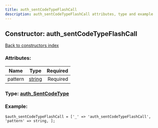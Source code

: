 ```yaml
---
title: auth_sentCodeTypeFlashCall
description: auth_sentCodeTypeFlashCall attributes, type and example
---
```

## Constructor: auth\_sentCodeTypeFlashCall  
[Back to constructors index](index.md)



### Attributes:

| Name     |    Type       | Required |
|----------|:-------------:|---------:|
|pattern|[string](../types/string.md) | Required|



### Type: [auth\_SentCodeType](../types/auth_SentCodeType.md)


### Example:

```
$auth_sentCodeTypeFlashCall = ['_' => 'auth_sentCodeTypeFlashCall', 'pattern' => string, ];
```